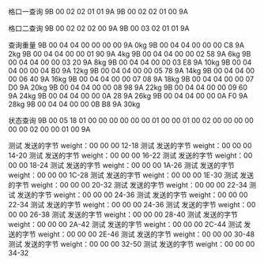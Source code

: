 

格口一查询
9B 00 02 02 01 01 9A
9B 00 02 02 01 00 9A

格口二查询
9B 00 02 02 02 00 9A
9B 00 03 02 01 01 9A 

查询重量 
9B 00 04 04 00 00 00 00 9A 0kg
9B 00 04 04 00 00 00 C8 9A 2kg
9B 00 04 04 00 00 01 90 9A 4kg
9B 00 04 04 00 00 02 58 9A 6kg
9B 00 04 04 00 00 03 20 9A 8kg
9B 00 04 04 00 00 03 E8 9A 10kg
9B 00 04 04 00 00 04 B0 9A 12kg
9B 00 04 04 00 00 05 78 9A 14kg
9B 00 04 04 00 00 06 40 9A 16kg
9B 00 04 04 00 00 07 08 9A 18kg
9B 00 04 04 00 00 07 D0 9A 20kg
9B 00 04 04 00 00 08 98 9A 22kg
9B 00 04 04 00 00 09 60 9A 24kg
9B 00 04 04 00 00 0A 28 9A 26kg
9B 00 04 04 00 00 0A F0 9A 28kg
9B 00 04 04 00 00 0B B8 9A 30kg

状态查询
9B 00 05 18 01 00 00 00 00 00 00 01 00 00 01 00 02 00 00 00 00 00 00 02 00 00 01 00 9A


测试 发送的字节 weight：00 00 00 12-18
测试 发送的字节 weight：00 00 00 14-20
测试 发送的字节 weight：00 00 00 16-22
测试 发送的字节 weight：00 00 00 18-24
测试 发送的字节 weight：00 00 00 1A-26
测试 发送的字节 weight：00 00 00 1C-28
测试 发送的字节 weight：00 00 00 1E-30
测试 发送的字节 weight：00 00 00 20-32
测试 发送的字节 weight：00 00 00 22-34
测试 发送的字节 weight：00 00 00 24-36
测试 发送的字节 weight：00 00 00 22-34
测试 发送的字节 weight：00 00 00 24-36
测试 发送的字节 weight：00 00 00 26-38
测试 发送的字节 weight：00 00 00 28-40
测试 发送的字节 weight：00 00 00 2A-42
测试 发送的字节 weight：00 00 00 2C-44
测试 发送的字节 weight：00 00 00 2E-46
测试 发送的字节 weight：00 00 00 30-48
测试 发送的字节 weight：00 00 00 32-50
测试 发送的字节 weight：00 00 00 34-32